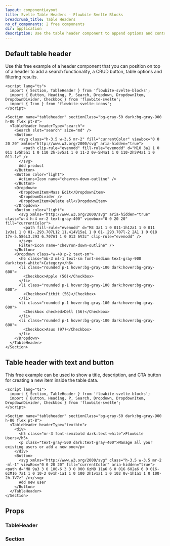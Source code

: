 ```yaml
---
layout: componentLayout
title: Svelte Table Headers - Flowbite Svelte Blocks
breadcrumb_title: Table Headers
no_of_components: 2 free components
dir: application
description: Use the table header component to append options and controls on top of a table component to indicate titles, filters, sorting elements, and other settings.
---
```


<script>
  import { TableProp, TableDefaultRow } from '../utils'
 
  import { props as item1} from '../props/TableHeader.json'
  import { props as item2} from '../props/Section.json'
</script>

## Default table header

Use this free example of a header component that you can position on top of a header to add a search functionality, a CRUD button, table options and filtering results.

```svelte example
<script lang="ts">
  import { Section, TableHeader } from 'flowbite-svelte-blocks';
  import { Button, Heading, P, Search, Dropdown, DropdownItem, DropdownDivider, Checkbox } from 'flowbite-svelte';
  import { Icon } from 'flowbite-svelte-icons';
</script>

<Section name="tableheader" sectionClass="bg-gray-50 dark:bg-gray-900 h-80 flex pt-8">
  <TableHeader headerType="search">
    <Search slot="search" size="md" />
    <Button>
      <svg class="h-3.5 w-3.5 mr-2" fill="currentColor" viewbox="0 0 20 20" xmlns="http://www.w3.org/2000/svg" aria-hidden="true">
        <path clip-rule="evenodd" fill-rule="evenodd" d="M10 3a1 1 0 011 1v5h5a1 1 0 110 2h-5v5a1 1 0 11-2 0v-5H4a1 1 0 110-2h5V4a1 1 0 011-1z" />
      </svg>
      Add product
    </Button>
    <Button color="light">
      Actions<Icon name="chevron-down-outline" />
    </Button>
    <Dropdown>
      <DropdownItem>Mass Edit</DropdownItem>
      <DropdownDivider />
      <DropdownItem>Delete all</DropdownItem>
    </Dropdown>
    <Button color="light">
      <svg xmlns="http://www.w3.org/2000/svg" aria-hidden="true" class="w-4 h-4 mr-2 text-gray-400" viewbox="0 0 20 20" fill="currentColor">
        <path fill-rule="evenodd" d="M3 3a1 1 0 011-1h12a1 1 0 011 1v3a1 1 0 01-.293.707L12 11.414V15a1 1 0 01-.293.707l-2 2A1 1 0 018 17v-5.586L3.293 6.707A1 1 0 013 6V3z" clip-rule="evenodd" />
      </svg>
      Filter<Icon name="chevron-down-outline" />
    </Button>
    <Dropdown class="w-48 p-2 text-sm">
      <h6 class="mb-3 ml-1 text-sm font-medium text-gray-900 dark:text-white">Category</h6>
      <li class="rounded p-1 hover:bg-gray-100 dark:hover:bg-gray-600">
        <Checkbox>Apple (56)</Checkbox>
      </li>
      <li class="rounded p-1 hover:bg-gray-100 dark:hover:bg-gray-600">
        <Checkbox>Fitbit (56)</Checkbox>
      </li>
      <li class="rounded p-1 hover:bg-gray-100 dark:hover:bg-gray-600">
        <Checkbox checked>Dell (56)</Checkbox>
      </li>
      <li class="rounded p-1 hover:bg-gray-100 dark:hover:bg-gray-600">
        <Checkbox>Asus (97)</Checkbox>
      </li>
    </Dropdown>
  </TableHeader>
</Section>
```

## Table header with text and button

This free example can be used to show a title, description, and CTA button for creating a new item inside the table data.

```svelte example
<script lang="ts">
  import { Section, TableHeader } from 'flowbite-svelte-blocks';
  import { Button, Heading, P, Search, Dropdown, DropdownItem, DropdownDivider, Checkbox } from 'flowbite-svelte';
</script>

<Section name="tableheader" sectionClass="bg-gray-50 dark:bg-gray-900 h-80 flex pt-8">
  <TableHeader headerType="textbtn">
    <div>
      <h5 class="mr-3 font-semibold dark:text-white">Flowbite Users</h5>
      <p class="text-gray-500 dark:text-gray-400">Manage all your existing users or add a new one</p>
    </div>
    <Button>
      <svg xmlns="http://www.w3.org/2000/svg" class="h-3.5 w-3.5 mr-2 -ml-1" viewBox="0 0 20 20" fill="currentColor" aria-hidden="true"><path d="M8 9a3 3 0 100-6 3 3 0 000 6zM8 11a6 6 0 016 6H2a6 6 0 016-6zM16 7a1 1 0 10-2 0v1h-1a1 1 0 100 2h1v1a1 1 0 102 0v-1h1a1 1 0 100-2h-1V7z" /></svg>
      Add new user
    </Button>
  </TableHeader>
</Section>
```

## Props

### TableHeader

<TableProp>
<TableDefaultRow items={item1} rowState='hover' />
</TableProp>

### Section

<TableProp>
<TableDefaultRow items={item2} rowState='hover' />
</TableProp>
